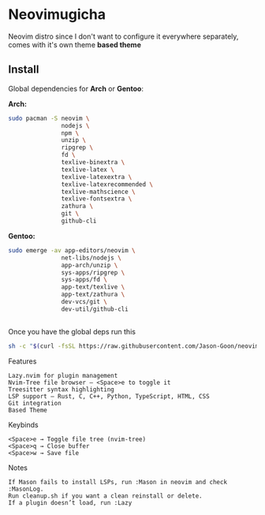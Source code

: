 # Neovimugicha  
Neovim distro since I don't want to configure it everywhere separately, comes with it's own theme **based theme**

## Install  
Global dependencies for **Arch** or **Gentoo**:  

**Arch:**  
```sh
sudo pacman -S neovim \
               nodejs \
               npm \
               unzip \
               ripgrep \
               fd \
               texlive-binextra \
               texlive-latex \
               texlive-latexextra \
               texlive-latexrecommended \
               texlive-mathscience \
               texlive-fontsextra \
               zathura \
               git \
               github-cli
```


**Gentoo:**
```sh
sudo emerge -av app-editors/neovim \
               net-libs/nodejs \
               app-arch/unzip \
               sys-apps/ripgrep \
               sys-apps/fd \
               app-text/texlive \
               app-text/zathura \
               dev-vcs/git \
               dev-util/github-cli
 

```

Once you have the global deps run this

```sh
sh -c "$(curl -fsSL https://raw.githubusercontent.com/Jason-Goon/neovimugicha/master/setup.sh)"
```


Features

    Lazy.nvim for plugin management 
    Nvim-Tree file browser – <Space>e to toggle it
    Treesitter syntax highlighting 
    LSP support – Rust, C, C++, Python, TypeScript, HTML, CSS
    Git integration 
    Based Theme

Keybinds

    <Space>e → Toggle file tree (nvim-tree)
    <Space>q → Close buffer
    <Space>w → Save file

Notes

    If Mason fails to install LSPs, run :Mason in neovim and check :MasonLog.
    Run cleanup.sh if you want a clean reinstall or delete.
    If a plugin doesn’t load, run :Lazy 
